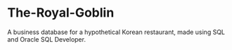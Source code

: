 # The-Royal-Goblin
A business database for a hypothetical Korean restaurant, made using SQL and Oracle SQL Developer.
